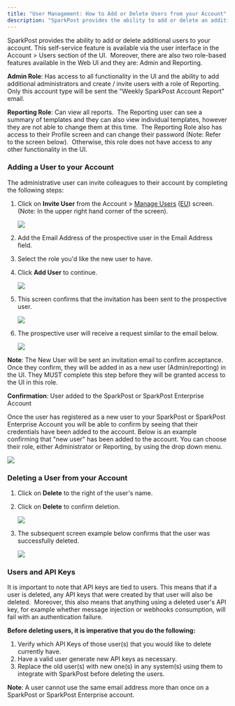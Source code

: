 ```yaml
---
title: "User Management: How to Add or Delete Users from your Account"
description: "SparkPost provides the ability to add or delete an additional user(s) to your account. This self service feature is available via the user interface in the Account Users section of the UI Moreover there are also two role based features available in the Web..."
---
```


SparkPost provides the ability to add or delete additional users to your account. This self-service feature is available via the user interface in the Account > Users section of the UI.  Moreover, there are also two role-based features available in the Web UI and they are: Admin and Reporting.

**Admin Role**: Has access to all functionality in the UI and the ability to add additional administrators and create / invite users with a role of Reporting.  Only this account type will be sent the "Weekly SparkPost Account Report" email.

**Reporting Role**: Can view all reports.  The Reporting user can see a summary of templates and they can also view individual templates, however they are not able to change them at this time.  The Reporting Role also has access to their Profile screen and can change their password (Note: Refer to the screen below).  Otherwise, this role does not have access to any other functionality in the UI.

### Adding a User to your Account 

The administrative user can invite colleagues to their account by completing the following steps:

1. Click on **Invite User** from the Account > [Manage Users](https://app.sparkpost.com/account/users) ([EU](https://app.sparkpost.com/account/users)) screen. (Note: In the upper right hand corner of the screen).
	
	![](media/user-management/users-page.png)

2. Add the Email Address of the prospective user in the Email Address field. 
3. Select the role you'd like the new user to have.
4. Click **Add User** to continue.
	
	![](media/user-management/add-user-form.png)

5. This screen confirms that the invitation has been sent to the prospective user.
	
	![](media/user-management/new-user-confirmation.png)

6. The prospective user will receive a request similar to the email below.

	![](media/user-management/invitation-email.png)

**Note**: The New User will be sent an invitation email to confirm acceptance. Once they confirm, they will be added in as a new user (Admin/reporting) in the UI. They MUST complete this step before they will be granted access to the UI in this role.

**Confirmation**: User added to the SparkPost or SparkPost Enterprise Account

Once the user has registered as a new user to your SparkPost or SparkPost Enterprise Account you will be able to confirm by seeing that their credentials have been added to the account. Below is an example confirming that "new user" has been added to the account. You can choose their role, either Administrator or Reporting, by using the drop down menu.

![](media/user-management/users-list.png)

### Deleting a User from your Account 

1. Click on **Delete** to the right of the user's name.

2. Click on **Delete** to confirm deletion.

	![](media/user-management/delete-user-confirmation.png)

3. The subsequent screen example below confirms that the user was successfully deleted. 

	![](media/user-management/user-deleted.png)

### Users and API Keys 

It is important to note that API keys are tied to users. This means that if a user is deleted, any API keys that were created by that user will also be deleted.  Moreover, this also means that anything using a deleted user's API key, for example whether message injection or webhooks consumption, will fail with an authentication failure.

**Before deleting users, it is imperative that you do the following:**

1. Verify which API Keys of those user(s) that you would like to delete currently have.
2. Have a valid user generate new API keys as necessary.
3. Replace the old user(s) with new one(s) in any system(s) using them to integrate with SparkPost before deleting the users.

**Note**: A user cannot use the same email address more than once on a SparkPost or SparkPost Enterprise account.
